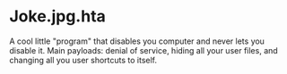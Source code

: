 # Joke.jpg.hta
A cool little "program" that disables you computer and never lets you disable it. Main payloads: denial of service, hiding all your user files, and changing all you user shortcuts to itself.

